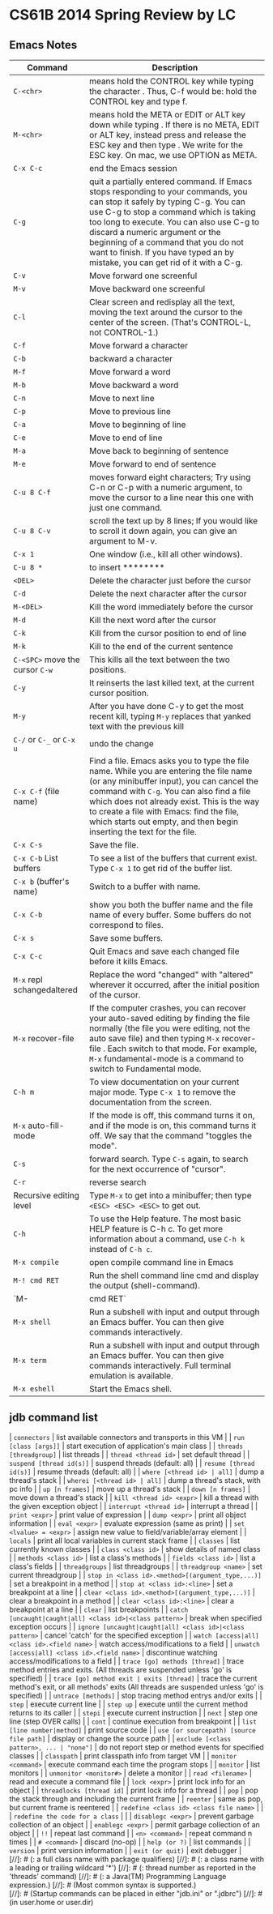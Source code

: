 # CS61B 2014 Spring Review by LC

## Emacs Notes
| Command | Description |
| --- | --- |
| `C-<chr>` | means hold the CONTROL key while typing the character <chr>. Thus, C-f would be: hold the CONTROL key and type f. |
| `M-<chr>` | means hold the META or EDIT or ALT key down while typing <chr>. If there is no META, EDIT or ALT key, instead press and release the ESC key and then type <chr>.  We write <ESC> for the ESC key. On mac, we use OPTION as META.|
| `C-x C-c` | end the Emacs session |
| `C-g` | quit a partially entered command. If Emacs stops responding to your commands, you can stop it safely by typing C-g.  You can use C-g to stop a command which is taking too long to execute. You can also use C-g to discard a numeric argument or the beginning of a command that you do not want to finish. If you have typed an <ESC> by mistake, you can get rid of it with a C-g. |
| `C-v` | Move forward one screenful |
| `M-v` | Move backward one screenful |
| `C-l` | Clear screen and redisplay all the text, moving the text around the cursor to the center of the screen. (That's CONTROL-L, not CONTROL-1.) |
| `C-f` | Move forward a character |
| `C-b` | backward a character |
| `M-f` | Move forward a word |
| `M-b` | Move backward a word |
| `C-n` | Move to next line |
| `C-p` | Move to previous line |
| `C-a` | Move to beginning of line |
| `C-e` | Move to end of line |
| `M-a` | Move back to beginning of sentence |
| `M-e` | Move forward to end of sentence |
| `C-u 8 C-f` | moves forward eight characters; Try using C-n or C-p with a numeric argument, to move the cursor to a line near this one with just one command. |
| `C-u 8 C-v` | scroll the text up by 8 lines; If you would like to scroll it down again, you can give an argument to M-v. |
| `C-x 1` | One window (i.e., kill all other windows). |
| `C-u 8 *` | to insert ******** |
| `<DEL>` | Delete the character just before the cursor |
| `C-d` | Delete the next character after the cursor |
| `M-<DEL>` | Kill the word immediately before the cursor |
| `M-d` | Kill the next word after the cursor |
| `C-k` | Kill from the cursor position to end of line |
| `M-k` | Kill to the end of the current sentence |
| `C-<SPC>` move the cursor `C-w` | This kills all the text between the two positions. |
| `C-y` | It reinserts the last killed text, at the current cursor position. |
| `M-y` | After you have done C-y to get the most recent kill, typing `M-y` replaces that yanked text with the previous kill |
| `C-/` or `C-_` or `C-x u` | undo the change |
| `C-x C-f` (file name) | Find a file. Emacs asks you to type the file name. While you are entering the file name (or any minibuffer input), you can cancel the command with `C-g`. You can also find a file which does not already exist. This is the way to create a file with Emacs: find the file, which starts out empty, and then begin inserting the text for the file. |
| `C-x C-s` | Save the file. |
| `C-x C-b` List buffers| To see a list of the buffers that current exist. Type `C-x 1` to get rid of the buffer list.|
| `C-x b` (buffer's name) | Switch to a buffer with name. |
| `C-x C-b` | show you both the buffer name and the file name of every buffer. Some buffers do not correspond to files. |
| `C-x s` | Save some buffers. |
| `C-x C-c` | Quit Emacs and save each changed file before it kills Emacs. |
| `M-x` repl s<Return>changed<Return>altered<Return> | Replace the word "changed" with "altered" wherever it occurred, after the initial position of the cursor. |
| `M-x` recover-file <Return> | If the computer crashes, you can recover your auto-saved editing by finding the file normally (the file you were editing, not the auto save file) and then typing `M-x` recover-file <Return>. Each switch to that mode.  For example, `M-x` fundamental-mode is a command to switch to Fundamental mode. |
| `C-h m` | To view documentation on your current major mode. Type `C-x 1` to remove the documentation from the screen. |
| `M-x` auto-fill-mode <Return> | If the mode is off, this command turns it on, and if the mode is on, this command turns it off.  We say that the command "toggles the mode". |
| `C-s` | forward search. Type `C-s` again, to search for the next occurrence of "cursor". |
| `C-r` | reverse search |
| Recursive editing level | Type `M-x` to get into a minibuffer; then type `<ESC> <ESC> <ESC>` to get out. |
| `C-h` | To use the Help feature. The most basic HELP feature is C-h c. To get more information about a command, use `C-h k` instead of `C-h c`. |
| `M-x compile` | open compile command line in Emacs|
| `M-! cmd RET` | Run the shell command line cmd and display the output (shell-command). |
| `M-| cmd RET` | Run the shell command line cmd with region contents as input; optionally replace the region with the output (shell-command-on-region). |
| `M-x shell` | Run a subshell with input and output through an Emacs buffer. You can then give commands interactively. |
| `M-x term` | Run a subshell with input and output through an Emacs buffer. You can then give commands interactively. Full terminal emulation is available. |
| `M-x eshell` | Start the Emacs shell. |


## jdb **command list**
| `connectors` | list available connectors and transports in this VM |
| `run [class [args]]` | start execution of application's main class |
| `threads [threadgroup]` | list threads |
| `thread <thread id>` | set default thread |
| `suspend [thread id(s)]` | suspend threads (default: all) |
| `resume [thread id(s)]` | resume threads (default: all) |
| `where [<thread id> | all]` | dump a thread's stack |
| `wherei [<thread id> | all]` | dump a thread's stack, with pc info |
| `up [n frames]` | move up a thread's stack |
| `down [n frames]` | move down a thread's stack |
| `kill <thread id> <expr>` | kill a thread with the given exception object |
| `interrupt <thread id>` | interrupt a thread |
| `print <expr>` | print value of expression |
| `dump <expr>` | print all object information |
| `eval <expr>` | evaluate expression (same as print) |
| `set <lvalue> = <expr>` | assign new value to field/variable/array element |
| `locals` | print all local variables in current stack frame |
| `classes` | list currently known classes |
| `class <class id>` | show details of named class |
| `methods <class id>` | list a class's methods |
| `fields <class id>` | list a class's fields |
| `threadgroups` | list threadgroups |
| `threadgroup <name>` | set current threadgroup |
| `stop in <class id>.<method>[(argument_type,...)]` | set a breakpoint in a method |
| `stop at <class id>:<line>` | set a breakpoint at a line |
| `clear <class id>.<method>[(argument_type,...)]` | clear a breakpoint in a method |
| `clear <class id>:<line>` | clear a breakpoint at a line |
| `clear` | list breakpoints |
| `catch [uncaught|caught|all] <class id>|<class pattern>` | break when specified exception occurs |
| `ignore [uncaught|caught|all] <class id>|<class pattern>` | cancel 'catch' for the specified exception |
| `watch [access|all] <class id>.<field name>` | watch access/modifications to a field |
| `unwatch [access|all] <class id>.<field name>` | discontinue watching access/modifications to a field |
| `trace [go] methods [thread]` | trace method entries and exits. (All threads are suspended unless 'go' is specified) |
| `trace [go] method exit | exits [thread]` | trace the current method's exit, or all methods' exits (All threads are suspended unless 'go' is specified) |
| `untrace [methods]` | stop tracing method entrys and/or exits |
| `step` | execute current line |
| `step up` | execute until the current method returns to its caller |
| `stepi` | execute current instruction |
| `next` | step one line (step OVER calls) |
| `cont` | continue execution from breakpoint |
| `list [line number|method]` | print source code |
| `use (or sourcepath) [source file path]` | display or change the source path |
| `exclude [<class pattern>, ... | "none"]` | do not report step or method events for specified classes |
| `classpath` | print classpath info from target VM |
| `monitor <command>` | execute command each time the program stops |
| `monitor` | list monitors |
| `unmonitor <monitor#>` | delete a monitor |
| `read <filename>` | read and execute a command file |
| `lock <expr>` | print lock info for an object |
| `threadlocks [thread id]` | print lock info for a thread |
| `pop` | pop the stack through and including the current frame |
| `reenter` | same as pop, but current frame is reentered |
| `redefine <class id> <class file name>` |  |
| `redefine the code for a class` |  |
| `disablegc <expr>` | prevent garbage collection of an object |
| `enablegc <expr>` | permit garbage collection of an object |
| `!!` | repeat last command |
| `<n> <command>` | repeat command n times |
| `# <command>` | discard (no-op) |
| `help (or ?)` | list commands |
| `version` | print version information |
| `exit (or quit)` | exit debugger |
<br />
[//]: # (<class id>: a full class name with package qualifiers)
[//]: # (<class pattern>: a class name with a leading or trailing wildcard '\*')
[//]: # (<thread id>: thread number as reported in the 'threads' command)
[//]: # (<expr>: a Java(TM) Programming Language expression.)
[//]: # (Most common syntax is supported.)
<br />
[//]: # (Startup commands can be placed in either "jdb.ini" or ".jdbrc")
[//]: # (in user.home or user.dir)
